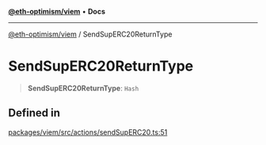 [**@eth-optimism/viem**](../README.md) • **Docs**

***

[@eth-optimism/viem](../README.md) / SendSupERC20ReturnType

# SendSupERC20ReturnType

> **SendSupERC20ReturnType**: `Hash`

## Defined in

[packages/viem/src/actions/sendSupERC20.ts:51](https://github.com/ethereum-optimism/ecosystem/blob/2fda6aba11612b1bd271ada62170b607e878a916/packages/viem/src/actions/sendSupERC20.ts#L51)
